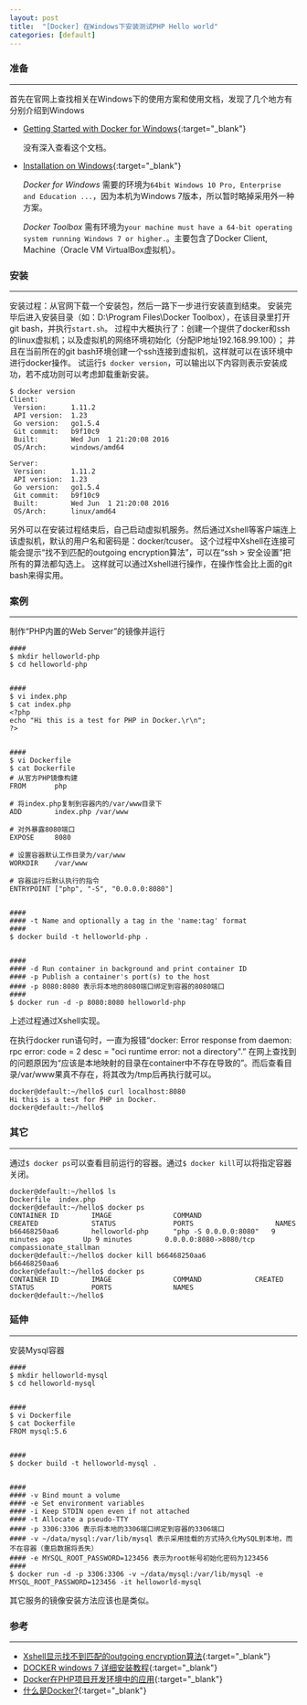 ```yaml
---
layout: post
title:  "[Docker] 在Windows下安装测试PHP Hello world"
categories: [default]
---
```


### 准备
-----------------------------

首先在官网上查找相关在Windows下的使用方案和使用文档，发现了几个地方有分别介绍到Windows

* [Getting Started with Docker for Windows](https://docs.docker.com/docker-for-windows/){:target="_blank"}

	没有深入查看这个文档。

* [Installation on Windows](https://docs.docker.com/engine/installation/windows/){:target="_blank"}

	*Docker for Windows* 需要的环境为`64bit Windows 10 Pro, Enterprise and Education ...`，因为本机为Windows 7版本，所以暂时略掉采用外一种方案。

	*Docker Toolbox* 需有环境为`your machine must have a 64-bit operating system running Windows 7 or higher.`。主要包含了Docker Client, Machine（Oracle VM VirtualBox虚拟机）。


### 安装
-----------------------------

安装过程：从官网下载一个安装包，然后一路下一步进行安装直到结束。
安装完毕后进入安装目录（如：D:\Program Files\Docker Toolbox），在该目录里打开git bash，并执行`start.sh`。
过程中大概执行了：创建一个提供了docker和ssh的linux虚拟机；以及虚拟机的网络环境初始化（分配IP地址192.168.99.100）；
并且在当前所在的git bash环境创建一个ssh连接到虚拟机，这样就可以在该环境中进行docker操作。
试运行`$ docker version`，可以输出以下内容则表示安装成功，若不成功则可以考虑卸载重新安装。

```
$ docker version
Client:
 Version:      1.11.2
 API version:  1.23
 Go version:   go1.5.4
 Git commit:   b9f10c9
 Built:        Wed Jun  1 21:20:08 2016
 OS/Arch:      windows/amd64

Server:
 Version:      1.11.2
 API version:  1.23
 Go version:   go1.5.4
 Git commit:   b9f10c9
 Built:        Wed Jun  1 21:20:08 2016
 OS/Arch:      linux/amd64
```

另外可以在安装过程结束后，自己启动虚拟机服务。然后通过Xshell等客户端连上该虚拟机，默认的用户名和密码是：docker/tcuser。
这个过程中Xshell在连接可能会提示“找不到匹配的outgoing encryption算法”，可以在“ssh > 安全设置”把所有的算法都勾选上。
这样就可以通过Xshell进行操作，在操作性会比上面的git bash来得实用。


### 案例
-----------------------------

制作“PHP内置的Web Server”的镜像并运行

```
####
$ mkdir helloworld-php
$ cd helloworld-php


####
$ vi index.php
$ cat index.php
<?php
echo "Hi this is a test for PHP in Docker.\r\n";
?>


####
$ vi Dockerfile
$ cat Dockerfile
# 从官方PHP镜像构建
FROM       php

# 将index.php复制到容器内的/var/www目录下
ADD        index.php /var/www

# 对外暴露8080端口
EXPOSE     8080

# 设置容器默认工作目录为/var/www
WORKDIR    /var/www

# 容器运行后默认执行的指令
ENTRYPOINT ["php", "-S", "0.0.0.0:8080"]


#### 
#### -t Name and optionally a tag in the 'name:tag' format
#### 
$ docker build -t helloworld-php .


#### 
#### -d Run container in background and print container ID
#### -p Publish a container's port(s) to the host
#### -p 8080:8080 表示将本地的8080端口绑定到容器的8080端口
#### 
$ docker run -d -p 8080:8080 helloworld-php
```

上述过程通过Xshell实现。

在执行docker run语句时，一直为报错“docker: Error response from daemon: rpc error: code = 2 desc = "oci runtime error: not a directory".”
在网上查找到的问题原因为“应该是本地映射的目录在container中不存在导致的”。而后查看目录/var/www果真不存在，将其改为/tmp后再执行就可以。

```
docker@default:~/hello$ curl localhost:8080
Hi this is a test for PHP in Docker. 
docker@default:~/hello$ 
```


### 其它
-----------------------------

通过`$ docker ps`可以查看目前运行的容器。通过`$ docker kill`可以将指定容器关闭。

```
docker@default:~/hello$ ls
Dockerfile  index.php
docker@default:~/hello$ docker ps
CONTAINER ID        IMAGE               COMMAND                 CREATED             STATUS              PORTS                    NAMES
b66468250aa6        helloworld-php      "php -S 0.0.0.0:8080"   9 minutes ago       Up 9 minutes        0.0.0.0:8080->8080/tcp   compassionate_stallman
docker@default:~/hello$ docker kill b66468250aa6
b66468250aa6
docker@default:~/hello$ docker ps
CONTAINER ID        IMAGE               COMMAND             CREATED             STATUS              PORTS               NAMES
docker@default:~/hello$
```


### 延伸
-----------------------------

安装Mysql容器

```
####
$ mkdir helloworld-mysql
$ cd helloworld-mysql


####
$ vi Dockerfile
$ cat Dockerfile
FROM mysql:5.6


####
$ docker build -t helloworld-mysql .


####
#### -v Bind mount a volume
#### -e Set environment variables
#### -i Keep STDIN open even if not attached
#### -t Allocate a pseudo-TTY
#### -p 3306:3306 表示将本地的3306端口绑定到容器的3306端口
#### -v ~/data/mysql:/var/lib/mysql 表示采用挂载的方式持久化MySQL到本地，而不在容器（重启数据将丢失）
#### -e MYSQL_ROOT_PASSWORD=123456 表示为root帐号初始化密码为123456
####
$ docker run -d -p 3306:3306 -v ~/data/mysql:/var/lib/mysql -e MYSQL_ROOT_PASSWORD=123456 -it helloworld-mysql
```

其它服务的镜像安装方法应该也是类似。


### 参考
-----------------------------

* [Xshell显示找不到匹配的outgoing encryption算法](http://www.xshellcn.com/xsh_column/suanfa-bpp.html){:target="_blank"}
* [DOCKER windows 7 详细安装教程](http://blog.csdn.net/zistxym/article/details/42918339){:target="_blank"}
* [Docker在PHP项目开发环境中的应用](http://www.open-open.com/lib/view/open1435671611966.html){:target="_blank"}
* [什么是Docker?](http://www.docker.org.cn/book/docker/what-is-docker-16.html){:target="_blank"}
